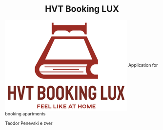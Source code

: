 <h1 align="center">HVT Booking LUX</h1>
<img align="center" width="400" src="https://github.com/hristijanpeshov/hvt-booking-lux/blob/logo/hvt%20booking%20logo2.png">
Application for booking apartments

Teodor Penevski e zver

